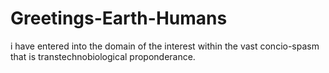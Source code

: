 # Greetings-Earth-Humans
i have entered into the domain of the interest within the vast concio-spasm that is transtechnobiological proponderance.
